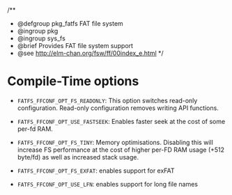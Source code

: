 /**
 * @defgroup pkg_fatfs   FAT file system
 * @ingroup  pkg
 * @ingroup  sys_fs
 * @brief    Provides FAT file system support
 * @see      http://elm-chan.org/fsw/ff/00index_e.html
 */

# Compile-Time options

 - `FATFS_FFCONF_OPT_FS_READONLY`: This option switches read-only configuration.
                                   Read-only configuration removes writing API functions.

 - `FATFS_FFCONF_OPT_USE_FASTSEEK`: Enables faster seek at the cost of some per-fd RAM.

 - `FATFS_FFCONF_OPT_FS_TINY`: Memory optimisations. Disabling this will increase FS performance
                               at the cost of higher per-FD RAM usage (+512 byte/fd) as well as
                               increased stack usage.

 - `FATFS_FFCONF_OPT_FS_EXFAT`: enables support for exFAT

 - `FATFS_FFCONF_OPT_USE_LFN`: enables support for long file names
